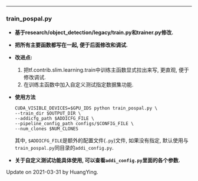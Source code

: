 ## 

****

### train_pospal.py

- **基于research/object_detection/legacy/train.py和trainer.py修改.**

- **把所有主要函数都写在一起, 便于后面修改和调试.**

- **改进点:**
  1)  把tf.contrib.slim.learning.train中训练主函数显式拉出来写, 更直观, 便于修改调试.
  2)  在训练主函数中加入自定义测试指定数据集功能.

- **使用方法**

  ```shell
  CUDA_VISIBLE_DEVICES=$GPU_IDS python train_pospal.py \
  --train_dir $OUTPUT_DIR \
  --addicfg_path $ADDICFG_FILE \
  --pipeline_config_path configs/$CONFIG_FILE \
  --num_clones $NUM_CLONES
  ```

  其中, `$ADDICFG_FILE`是额外的配置文件(`.py`)文件, 如果没有指定, 默认使用与`train_pospal.py`同目录的`addi_config.py`.

- **关于自定义测试功能具体使用, 可以查看`addi_config.py`里面的各个参数.**



Update on 2021-03-31 by HuangYing.
